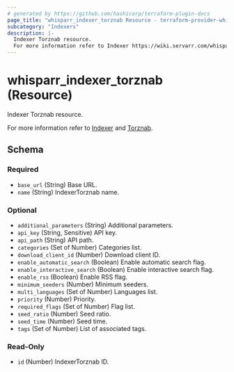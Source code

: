 ```yaml
---
# generated by https://github.com/hashicorp/terraform-plugin-docs
page_title: "whisparr_indexer_torznab Resource - terraform-provider-whisparr"
subcategory: "Indexers"
description: |-
  Indexer Torznab resource.
  For more information refer to Indexer https://wiki.servarr.com/whisparr/settings#indexers and Torznab https://wiki.servarr.com/whisparr/supported#torznab.
---
```


# whisparr_indexer_torznab (Resource)

<!-- subcategory:Indexers -->Indexer Torznab resource.
For more information refer to [Indexer](https://wiki.servarr.com/whisparr/settings#indexers) and [Torznab](https://wiki.servarr.com/whisparr/supported#torznab).



<!-- schema generated by tfplugindocs -->
## Schema

### Required

- `base_url` (String) Base URL.
- `name` (String) IndexerTorznab name.

### Optional

- `additional_parameters` (String) Additional parameters.
- `api_key` (String, Sensitive) API key.
- `api_path` (String) API path.
- `categories` (Set of Number) Categories list.
- `download_client_id` (Number) Download client ID.
- `enable_automatic_search` (Boolean) Enable automatic search flag.
- `enable_interactive_search` (Boolean) Enable interactive search flag.
- `enable_rss` (Boolean) Enable RSS flag.
- `minimum_seeders` (Number) Minimum seeders.
- `multi_languages` (Set of Number) Languages list.
- `priority` (Number) Priority.
- `required_flags` (Set of Number) Flag list.
- `seed_ratio` (Number) Seed ratio.
- `seed_time` (Number) Seed time.
- `tags` (Set of Number) List of associated tags.

### Read-Only

- `id` (Number) IndexerTorznab ID.


